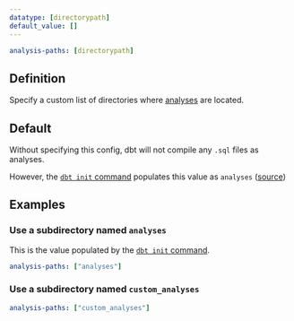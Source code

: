 ```yaml
---
datatype: [directorypath]
default_value: []
---
```


<File name='dbt_project.yml'>

```yml
analysis-paths: [directorypath]
```

</File>

## Definition
Specify a custom list of directories where [analyses](analyses) are located.

## Default
Without specifying this config, dbt will not compile any `.sql` files as analyses.

However, the [`dbt init` command](init) populates this value as `analyses` ([source](https://github.com/dbt-labs/dbt-starter-project/blob/HEAD/dbt_project.yml#L15))

## Examples
### Use a subdirectory named `analyses`
This is the value populated by the [`dbt init` command](init).

<File name='dbt_project.yml'>

```yml
analysis-paths: ["analyses"]
```

</File>

### Use a subdirectory named `custom_analyses`

<File name='dbt_project.yml'>

```yml
analysis-paths: ["custom_analyses"]
```

</File>
